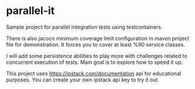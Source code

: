 # parallel-it

Sample project for parallel integration tests using testcontainers.

There is also jacoco minimum coverage limit configuration in maven project file for demonstration. It forces you to
cover at least %90 service classes.

I will add some persistence abilities to play more with challenges related to concurrent execution of tests. Main
goal is to explore how to speed it up.

This project uses https://ipstack.com/documentation api for educational purposes. You can create your own ipstack api
key to try it out.